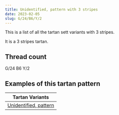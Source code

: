 ```yaml
---
title: Unidentified, pattern with 3 stripes
date: 2023-02-05
slug: G/24/B6/Y/2
---
```

This is a list of all the tartan sett variants with 3 stripes.

It is a 3 stripes tartan.


## Thread count
G/24 B6 Y/2

## Examples of this tartan pattern

| Tartan Variants |
|---------------|
| [Unidentified, pattern](/variants/g/24/b6/y/2-b304080-g008000-yf0c000)||
